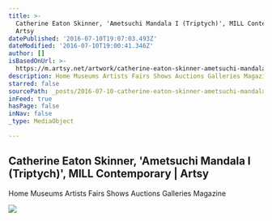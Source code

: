 ```yaml
---
title: >-
  Catherine Eaton Skinner, 'Ametsuchi Mandala I (Triptych)', MILL Contemporary |
  Artsy
datePublished: '2016-07-10T19:07:03.493Z'
dateModified: '2016-07-10T19:00:41.346Z'
author: []
isBasedOnUrl: >-
  https://m.artsy.net/artwork/catherine-eaton-skinner-ametsuchi-mandala-i-triptych
description: Home Museums Artists Fairs Shows Auctions Galleries Magazine
starred: false
sourcePath: _posts/2016-07-10-catherine-eaton-skinner-ametsuchi-mandala-i-triptych-m.md
inFeed: true
hasPage: false
inNav: false
_type: MediaObject

---
```

<article style=""><h1>Catherine Eaton Skinner, 'Ametsuchi Mandala I (Triptych)', MILL Contemporary | Artsy</h1><p>Home Museums Artists Fairs Shows Auctions Galleries Magazine</p><img src="https://d32dm0rphc51dk.cloudfront.net/wFCv7BJkEhq2oqv6tWaK0g/large.jpg" /></article>